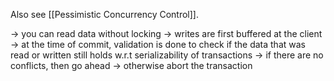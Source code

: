 Also see [[Pessimistic Concurrency Control]].

→ you can read data without locking
→ writes are first buffered at the client
→ at the time of commit, validation is done to check if the data that was read or written still holds w.r.t serializability of transactions
→ if there are no conflicts, then go ahead
→ otherwise abort the transaction